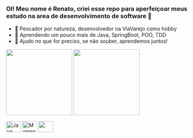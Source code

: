 ### OI! Meu nome é Renato, criei esse repo para aperfeiçoar meus estudo na area de desenvolvimento de software 👋


- 🔭 Pescador por natureza, desenvolvedor na ViaVarejo como hobby
- 🌱 Aprendendo um pouco mais de Java, SpringBoot, POO, TDD 
- 👯 Ajudo no que for preciso, se não souber, aprendemos juntos!

 <div><a href="https://github.com/renatoferrazs">
  <img height="180em" align="center" src="https://github-readme-stats.vercel.app/api?username=renatoferrazs&show_icons=true&theme=dark&include_all_commits=true&count_private=true&locate=es"/></a>
  <a href="https://github.com/renatoferrazs"><img height="180em" align="center"src="https://github-readme-stats.vercel.app/api/top-langs/?username=renatoferrazs&layout=compact&langs_count=7&theme=dark"/></a>
</div>
<div style="display: inline_block"><br>
<img align="center" alt="Java" height="30" width="40" src="https://icongr.am/devicon/java-original-wordmark.svg?size=100&color=000000">
<img align="center" alt="Mongo" height="30" width="40" src="https://icongr.am/devicon/mongodb-original-wordmark.svg?size=100&color=000000">
<img align="center" alt="" height="30" width="40" src="">

</div>
